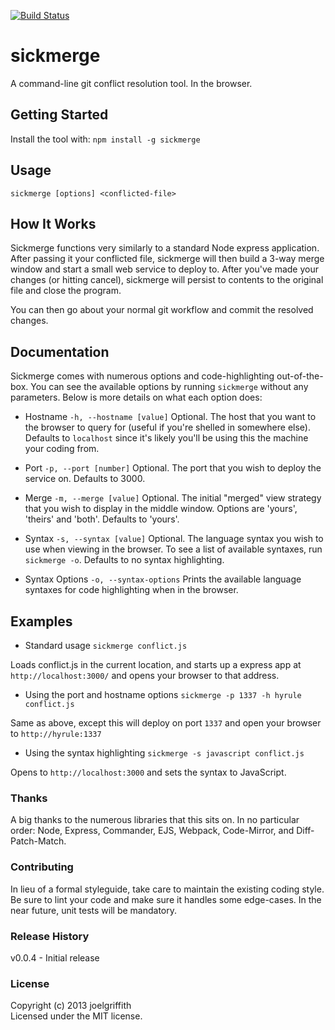 [![Build Status](https://travis-ci.org/joelgriffith/sickmerge.png?branch=master)](https://travis-ci.org/joelgriffith/sickmerge)

# sickmerge

A command-line git conflict resolution tool. In the browser.

## Getting Started
Install the tool with: `npm install -g sickmerge`

## Usage
```shell
sickmerge [options] <conflicted-file>
```

## How It Works
Sickmerge functions very similarly to a standard Node express application. After passing it your conflicted file, sickmerge will then build a 3-way merge window and start a small web service to deploy to. After you've made your changes (or hitting cancel), sickmerge will persist to contents to the original file and close the program. 

You can then go about your normal git workflow and commit the resolved changes.

## Documentation
Sickmerge comes with numerous options and code-highlighting out-of-the-box. You can see the available options by running `sickmerge` without any parameters. Below is more details on what each option does:

- Hostname `-h, --hostname [value]`
Optional. The host that you want to the browser to query for (useful if you're shelled in somewhere else). Defaults to `localhost` since it's likely you'll be using this the machine your coding from.

- Port `-p, --port [number]`
Optional. The port that you wish to deploy the service on. Defaults to 3000.

- Merge `-m, --merge [value]`
Optional. The initial "merged" view strategy that you wish to display in the middle window. Options are 'yours', 'theirs' and 'both'. Defaults to 'yours'.

- Syntax `-s, --syntax [value]`
Optional. The language syntax you wish to use when viewing in the browser. To see a list of available syntaxes, run `sickmerge -o`. Defaults to no syntax highlighting.

- Syntax Options `-o, --syntax-options`
Prints the available language syntaxes for code highlighting when in the browser.

## Examples
- Standard usage
`sickmerge conflict.js`

Loads conflict.js in the current location, and starts up a express app at `http://localhost:3000/` and opens your browser to that address.

- Using the port and hostname options
`sickmerge -p 1337 -h hyrule conflict.js`

Same as above, except this will deploy on port `1337` and open your browser to `http://hyrule:1337`

- Using the syntax highlighting
`sickmerge -s javascript conflict.js`

Opens to `http://localhost:3000` and sets the syntax to JavaScript.

### Thanks
A big thanks to the numerous libraries that this sits on. In no particular order: Node, Express, Commander, EJS, Webpack, Code-Mirror, and Diff-Patch-Match.

### Contributing
In lieu of a formal styleguide, take care to maintain the existing coding style. Be sure to lint your code and make sure it handles some edge-cases. In the near future, unit tests will be mandatory.

### Release History
v0.0.4 - Initial release

### License
Copyright (c) 2013 joelgriffith  
Licensed under the MIT license.